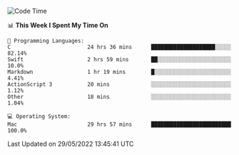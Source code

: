 
<!--START_SECTION:waka-->
![Code Time](http://img.shields.io/badge/Code%20Time-0%20secs-blue)

📊 **This Week I Spent My Time On** 

```text
💬 Programming Languages: 
C                        24 hrs 36 mins      ████████████████████░░░░░   82.14% 
Swift                    2 hrs 59 mins       ██░░░░░░░░░░░░░░░░░░░░░░░   10.0% 
Markdown                 1 hr 19 mins        █░░░░░░░░░░░░░░░░░░░░░░░░   4.41% 
ActionScript 3           20 mins             ░░░░░░░░░░░░░░░░░░░░░░░░░   1.12% 
Other                    18 mins             ░░░░░░░░░░░░░░░░░░░░░░░░░   1.04%

💻 Operating System: 
Mac                      29 hrs 57 mins      █████████████████████████   100.0%

```


 Last Updated on 29/05/2022 13:45:41 UTC
<!--END_SECTION:waka-->
